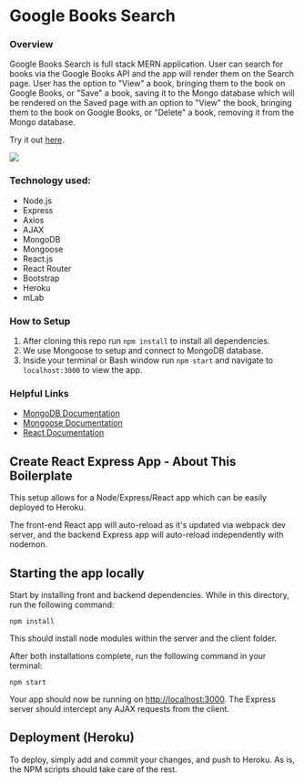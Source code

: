 # Google Books Search

### Overview
Google Books Search is full stack MERN application. User can search for books via the Google Books API and the app will render them on the Search page. User has the option to "View" a book, bringing them to the book on Google Books, or "Save" a book, saving it to the Mongo database which will be rendered on the Saved page with an option to "View" the book, bringing them to the book on Google Books, or "Delete" a book, removing it from the Mongo database.

Try it out [here](https://google-books-search-0317.herokuapp.com/).

<kbd><img src="public/images/homepage.PNG"/></kbd>

### Technology used:
- Node.js
- Express
- Axios
- AJAX
- MongoDB
- Mongoose
- React.js
- React Router
- Bootstrap
- Heroku
- mLab


### How to Setup 
1. After cloning this repo run `npm install` to install all dependencies. 
2. We use Mongoose to setup and connect to MongoDB database. 
3. Inside your terminal or Bash window run `npm start` and navigate to `localhost:3000` to view the app.

### Helpful Links
* [MongoDB Documentation](https://docs.mongodb.com/manual/)
* [Mongoose Documentation](http://mongoosejs.com/docs/api.html)
* [React Documentation](https://5c54aa429e16c80007af3cd2--reactjs.netlify.com/docs/getting-started.html)

## Create React Express App - About This Boilerplate

This setup allows for a Node/Express/React app which can be easily deployed to Heroku.

The front-end React app will auto-reload as it's updated via webpack dev server, and the backend Express app will auto-reload independently with nodemon.

## Starting the app locally

Start by installing front and backend dependencies. While in this directory, run the following command:

```
npm install
```

This should install node modules within the server and the client folder.

After both installations complete, run the following command in your terminal:

```
npm start
```

Your app should now be running on <http://localhost:3000>. The Express server should intercept any AJAX requests from the client.

## Deployment (Heroku)

To deploy, simply add and commit your changes, and push to Heroku. As is, the NPM scripts should take care of the rest.
